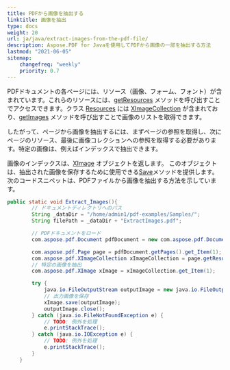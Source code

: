 ```yaml
---  
title: PDFから画像を抽出する  
linktitle: 画像を抽出  
type: docs  
weight: 20  
url: ja/java/extract-images-from-the-pdf-file/  
description: Aspose.PDF for Javaを使用してPDFから画像の一部を抽出する方法  
lastmod: "2021-06-05"  
sitemap:  
    changefreq: "weekly"  
    priority: 0.7  
---
```


PDFドキュメントの各ページには、リソース（画像、フォーム、フォント）が含まれています。これらのリソースには、[getResources](https://reference.aspose.com/pdf/java/com.aspose.pdf/Page#getResources--) メソッドを呼び出すことでアクセスできます。クラス [Resources](https://reference.aspose.com/pdf/java/com.aspose.pdf/Resources) には [XImageCollection](https://reference.aspose.com/pdf/java/com.aspose.pdf/XImageCollection) が含まれており、[getImages](https://reference.aspose.com/pdf/java/com.aspose.pdf/Resources#getImages--) メソッドを呼び出すことで画像のリストを取得できます。

したがって、ページから画像を抽出するには、まずページの参照を取得し、次にページのリソース、最後に画像コレクションへの参照を取得する必要があります。特定の画像は、例えばインデックスで抽出できます。

画像のインデックスは、[XImage](https://reference.aspose.com/pdf/java/com.aspose.pdf/XImage) オブジェクトを返します。
このオブジェクトは、抽出された画像を保存するために使用できる[Save](https://reference.aspose.com/pdf/java/com.aspose.pdf/XImage#save-java.io.OutputStream-)メソッドを提供します。次のコードスニペットは、PDFファイルから画像を抽出する方法を示しています。

```java
public static void Extract_Images(){
        // ドキュメントディレクトリへのパス
        String _dataDir = "/home/admin1/pdf-examples/Samples/";
        String filePath = _dataDir + "ExtractImages.pdf";

        // PDFドキュメントをロード
        com.aspose.pdf.Document pdfDocument = new com.aspose.pdf.Document(filePath);

        com.aspose.pdf.Page page = pdfDocument.getPages().get_Item(1);
        com.aspose.pdf.XImageCollection xImageCollection = page.getResources().getImages();
        // 特定の画像を抽出
        com.aspose.pdf.XImage xImage = xImageCollection.get_Item(1);

        try {
            java.io.FileOutputStream outputImage = new java.io.FileOutputStream(_dataDir + "output.jpg");
            // 出力画像を保存
            xImage.save(outputImage);
            outputImage.close();
        } catch (java.io.FileNotFoundException e) {
            // TODO: 例外を処理
            e.printStackTrace();
        } catch (java.io.IOException e) {
            // TODO: 例外を処理
            e.printStackTrace();
        }
    }
```